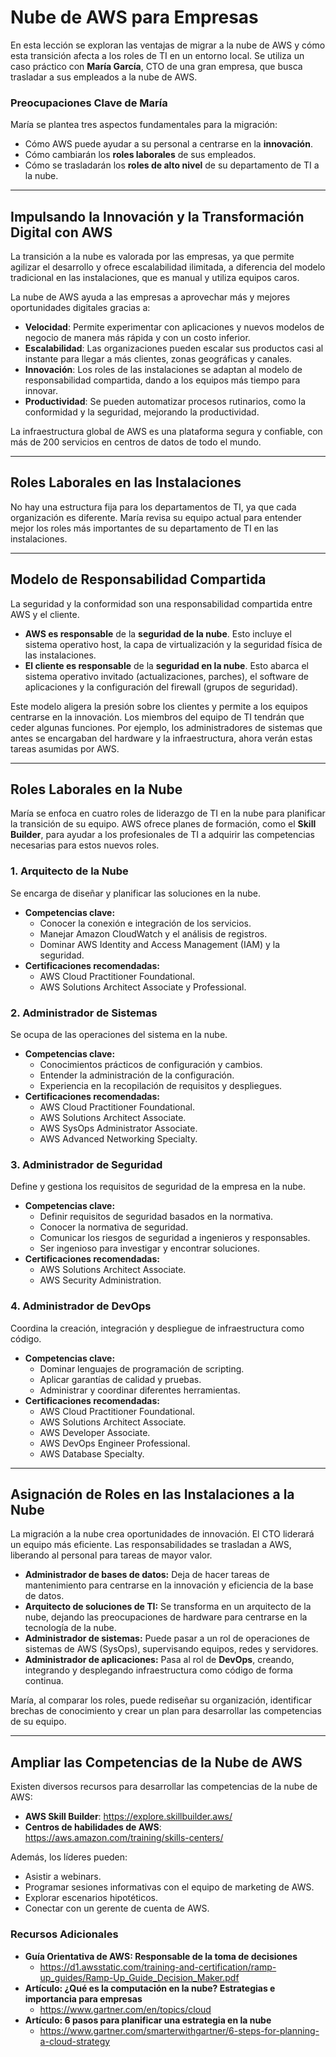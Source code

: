 # Nube de AWS para Empresas

En esta lección se exploran las ventajas de migrar a la nube de AWS y cómo esta transición afecta a los roles de TI en un entorno local. Se utiliza un caso práctico con **María García**, CTO de una gran empresa, que busca trasladar a sus empleados a la nube de AWS.

### Preocupaciones Clave de María

María se plantea tres aspectos fundamentales para la migración:
* Cómo AWS puede ayudar a su personal a centrarse en la **innovación**.
* Cómo cambiarán los **roles laborales** de sus empleados.
* Cómo se trasladarán los **roles de alto nivel** de su departamento de TI a la nube.

---

## Impulsando la Innovación y la Transformación Digital con AWS

La transición a la nube es valorada por las empresas, ya que permite agilizar el desarrollo y ofrece escalabilidad ilimitada, a diferencia del modelo tradicional en las instalaciones, que es manual y utiliza equipos caros.

La nube de AWS ayuda a las empresas a aprovechar más y mejores oportunidades digitales gracias a:

* **Velocidad**: Permite experimentar con aplicaciones y nuevos modelos de negocio de manera más rápida y con un costo inferior.
* **Escalabilidad**: Las organizaciones pueden escalar sus productos casi al instante para llegar a más clientes, zonas geográficas y canales.
* **Innovación**: Los roles de las instalaciones se adaptan al modelo de responsabilidad compartida, dando a los equipos más tiempo para innovar.
* **Productividad**: Se pueden automatizar procesos rutinarios, como la conformidad y la seguridad, mejorando la productividad.

La infraestructura global de AWS es una plataforma segura y confiable, con más de 200 servicios en centros de datos de todo el mundo.

---

## Roles Laborales en las Instalaciones

No hay una estructura fija para los departamentos de TI, ya que cada organización es diferente. María revisa su equipo actual para entender mejor los roles más importantes de su departamento de TI en las instalaciones.

---

## Modelo de Responsabilidad Compartida

La seguridad y la conformidad son una responsabilidad compartida entre AWS y el cliente.

* **AWS es responsable** de la **seguridad de la nube**. Esto incluye el sistema operativo host, la capa de virtualización y la seguridad física de las instalaciones.
* **El cliente es responsable** de la **seguridad en la nube**. Esto abarca el sistema operativo invitado (actualizaciones, parches), el software de aplicaciones y la configuración del firewall (grupos de seguridad).

Este modelo aligera la presión sobre los clientes y permite a los equipos centrarse en la innovación. Los miembros del equipo de TI tendrán que ceder algunas funciones. Por ejemplo, los administradores de sistemas que antes se encargaban del hardware y la infraestructura, ahora verán estas tareas asumidas por AWS.

---

## Roles Laborales en la Nube

María se enfoca en cuatro roles de liderazgo de TI en la nube para planificar la transición de su equipo. AWS ofrece planes de formación, como el **Skill Builder**, para ayudar a los profesionales de TI a adquirir las competencias necesarias para estos nuevos roles.

### 1. Arquitecto de la Nube

Se encarga de diseñar y planificar las soluciones en la nube.

* **Competencias clave:**
    * Conocer la conexión e integración de los servicios.
    * Manejar Amazon CloudWatch y el análisis de registros.
    * Dominar AWS Identity and Access Management (IAM) y la seguridad.
* **Certificaciones recomendadas:**
    * AWS Cloud Practitioner Foundational.
    * AWS Solutions Architect Associate y Professional.

### 2. Administrador de Sistemas

Se ocupa de las operaciones del sistema en la nube.

* **Competencias clave:**
    * Conocimientos prácticos de configuración y cambios.
    * Entender la administración de la configuración.
    * Experiencia en la recopilación de requisitos y despliegues.
* **Certificaciones recomendadas:**
    * AWS Cloud Practitioner Foundational.
    * AWS Solutions Architect Associate.
    * AWS SysOps Administrator Associate.
    * AWS Advanced Networking Specialty.

### 3. Administrador de Seguridad

Define y gestiona los requisitos de seguridad de la empresa en la nube.

* **Competencias clave:**
    * Definir requisitos de seguridad basados en la normativa.
    * Conocer la normativa de seguridad.
    * Comunicar los riesgos de seguridad a ingenieros y responsables.
    * Ser ingenioso para investigar y encontrar soluciones.
* **Certificaciones recomendadas:**
    * AWS Solutions Architect Associate.
    * AWS Security Administration.

### 4. Administrador de DevOps

Coordina la creación, integración y despliegue de infraestructura como código.

* **Competencias clave:**
    * Dominar lenguajes de programación de scripting.
    * Aplicar garantías de calidad y pruebas.
    * Administrar y coordinar diferentes herramientas.
* **Certificaciones recomendadas:**
    * AWS Cloud Practitioner Foundational.
    * AWS Solutions Architect Associate.
    * AWS Developer Associate.
    * AWS DevOps Engineer Professional.
    * AWS Database Specialty.

---

## Asignación de Roles en las Instalaciones a la Nube

La migración a la nube crea oportunidades de innovación. El CTO liderará un equipo más eficiente. Las responsabilidades se trasladan a AWS, liberando al personal para tareas de mayor valor.

* **Administrador de bases de datos:** Deja de hacer tareas de mantenimiento para centrarse en la innovación y eficiencia de la base de datos.
* **Arquitecto de soluciones de TI:** Se transforma en un arquitecto de la nube, dejando las preocupaciones de hardware para centrarse en la tecnología de la nube.
* **Administrador de sistemas:** Puede pasar a un rol de operaciones de sistemas de AWS (SysOps), supervisando equipos, redes y servidores.
* **Administrador de aplicaciones:** Pasa al rol de **DevOps**, creando, integrando y desplegando infraestructura como código de forma continua.

María, al comparar los roles, puede rediseñar su organización, identificar brechas de conocimiento y crear un plan para desarrollar las competencias de su equipo.

---

## Ampliar las Competencias de la Nube de AWS

Existen diversos recursos para desarrollar las competencias de la nube de AWS:

* **AWS Skill Builder**: https://explore.skillbuilder.aws/
* **Centros de habilidades de AWS**: https://aws.amazon.com/training/skills-centers/

Además, los líderes pueden:
* Asistir a webinars.
* Programar sesiones informativas con el equipo de marketing de AWS.
* Explorar escenarios hipotéticos.
* Conectar con un gerente de cuenta de AWS.

### Recursos Adicionales
* **Guía Orientativa de AWS: Responsable de la toma de decisiones**
    * https://d1.awsstatic.com/training-and-certification/ramp-up_guides/Ramp-Up_Guide_Decision_Maker.pdf
* **Artículo: ¿Qué es la computación en la nube? Estrategias e importancia para empresas**
    * https://www.gartner.com/en/topics/cloud
* **Artículo: 6 pasos para planificar una estrategia en la nube**
    * https://www.gartner.com/smarterwithgartner/6-steps-for-planning-a-cloud-strategy